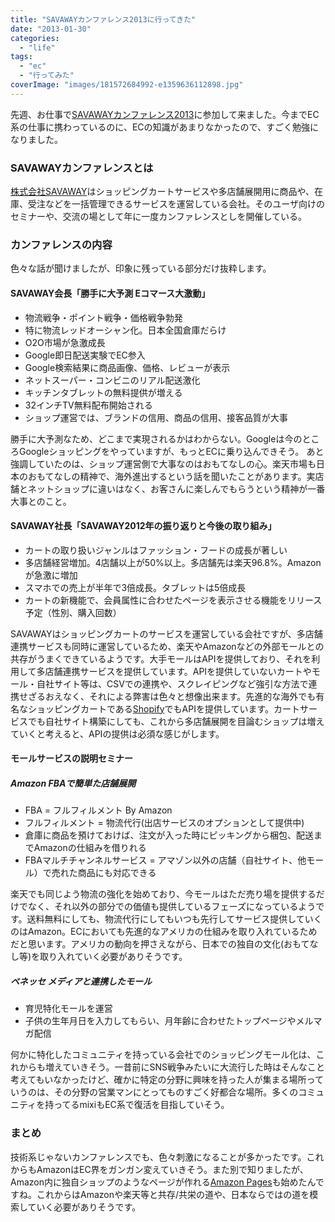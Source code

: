 ```yaml
---
title: "SAVAWAYカンファレンス2013に行ってきた"
date: "2013-01-30"
categories:
  - "life"
tags:
  - "ec"
  - "行ってみた"
coverImage: "images/181572684992-e1359636112898.jpg"
---
```


先週、お仕事で[SAVAWAYカンファレンス2013](http://www.e-savacity.com/conf/index.html)に参加して来ました。今までEC系の仕事に携わっているのに、ECの知識があまりなかったので、すごく勉強になりました。

### SAVAWAYカンファレンスとは

[株式会社SAVAWAY](http://www.e-savacity.com/)はショッピングカートサービスや多店舗展開用に商品や、在庫、受注などを一括管理できるサービスを運営している会社。そのユーザ向けのセミナーや、交流の場として年に一度カンファレンスとしを開催している。

### カンファレンスの内容

色々な話が聞けましたが、印象に残っている部分だけ抜粋します。

#### SAVAWAY会長「勝手に大予測 Eコマース大激動」

- 物流戦争・ポイント戦争・価格戦争勃発
- 特に物流レッドオーシャン化。日本全国倉庫だらけ
- O2O市場が急激成長
- Google即日配送実験でEC参入
- Google検索結果に商品画像、価格、レビューが表示
- ネットスーパー・コンビニのリアル配送激化
- キッチンタブレットの無料提供が増える
- 32インチTV無料配布開始される
- ショップ運営では、ブランドの信用、商品の信用、接客品質が大事

勝手に大予測なため、どこまで実現されるかはわからない。Googleは今のところGoogleショッピングをやっていますが、もっとECに乗り込んできそう。
あと強調していたのは、ショップ運営側で大事なのはおもてなしの心。楽天市場も日本のおもてなしの精神で、海外進出するという話を聞いたことがあります。実店舗とネットショップに違いはなく、お客さんに楽しんでもらうという精神が一番大事とのこと。

#### SAVAWAY社長「SAVAWAY2012年の振り返りと今後の取り組み」

- カートの取り扱いジャンルはファッション・フードの成長が著しい
- 多店舗経営増加。4店舗以上が50%以上。多店舗先は楽天96.8%。Amazonが急激に増加
- スマホでの売上が半年で3倍成長。タブレットは5倍成長
- カートの新機能で、会員属性に合わせたページを表示させる機能をリリース予定（性別、購入回数）

SAVAWAYはショッピングカートのサービスを運営している会社ですが、多店舗連携サービスも同時に運営しているため、楽天やAmazonなどの外部モールとの共存がうまくできているようです。大手モールはAPIを提供しており、それを利用して多店舗連携サービスを提供しています。APIを提供していないカートやモール・自社サイト等は、CSVでの連携や、スクレイピングなど強引な方法で連携せざるおえなく、それによる弊害は色々と想像出来ます。先進的な海外でも有名なショッピングカートである[Shopify](http://www.shopify.com/)でもAPIを提供しています。カートサービスでも自社サイト構築にしても、これから多店舗展開を目論むショップは増えていくと考えると、APIの提供は必須な感じがします。

#### モールサービスの説明セミナー

##### Amazon FBAで簡単た店舗展開

- FBA = フルフィルメント By Amazon
- フルフィルメント = 物流代行(出店サービスのオプションとして提供中)
- 倉庫に商品を預けておけば、注文が入った時にピッキングから梱包、配送までAmazonの仕組みを借りれる
- FBAマルチチャンネルサービス = アマゾン以外の店舗（自社サイト、他モール）で売れた商品にも対応できる

楽天でも同じよう物流の強化を始めており、今モールはただ売り場を提供するだけでなく、それ以外の部分での価値も提供しているフェーズになっているようです。送料無料にしても、物流代行にしてもいつも先行してサービス提供していくのはAmazon。ECにおいても先進的なアメリカの仕組みを取り入れているためだと思います。アメリカの動向を押さえながら、日本での独自の文化(おもてなし等)を取り入れていく必要がありそうです。

##### ベネッセ メディアと連携したモール

- 育児特化モールを運営
- 子供の生年月日を入力してもらい、月年齢に合わせたトップページやメルマガ配信

何かに特化したコミュニティを持っている会社でのショッピングモール化は、これからも増えていきそう。一昔前にSNS戦争みたいに大流行した時はそんなこと考えてもいなかったけど、確かに特定の分野に興味を持った人が集まる場所っていうのは、その分野の営業マンにとってものすごく好都合な場所。多くのコミュニティを持ってるmixiもEC系で復活を目指していそう。

### まとめ

技術系じゃないカンファレンスでも、色々刺激になることが多かったです。これからもAmazonはEC界をガンガン変えていきそう。また別で知りましたが、Amazon内に独自ショップのようなページが作れる[Amazon Pages](http://jp.techcrunch.com/archives/20121120amazon-offers-amazon-pages-for-brands-to-customize-with-their-own-urls-and-amazon-posts-for-social-media-marketing/)も始めたんですね。これからはAmazonや楽天等と共存/共栄の道や、日本ならではの道を模索していく必要がありそうです。
